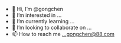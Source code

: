 - 👋 Hi, I’m @gongchen
- 👀 I’m interested in ...
- 🌱 I’m currently learning ...
- 💞️ I’m looking to collaborate on ...
- 📫 How to reach me ...gongchen@88.com

<!---
kissgongchen/kissgongchen is a ✨ special ✨ repository because its `README.md` (this file) appears on your GitHub profile.
You can click the Preview link to take a look at your changes.
--->
